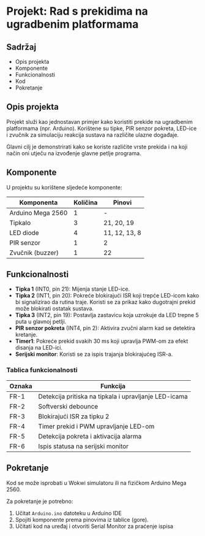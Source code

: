 # Projekt: Rad s prekidima na ugradbenim platformama

## Sadržaj

- Opis projekta
- Komponente
- Funkcionalnosti
- Kod
- Pokretanje

## Opis projekta

Projekt služi kao jednostavan primjer kako koristiti prekide na ugradbenim platformama (npr. Arduino). Korištene su tipke, PIR senzor pokreta, LED-ice i zvučnik za simulaciju reakcija sustava na različite ulazne događaje.

Glavni cilj je demonstrirati kako se koriste različite vrste prekida i na koji način oni utječu na izvođenje glavne petlje programa.

## Komponente

U projektu su korištene sljedeće komponente:

| Komponenta        | Količina | Pinovi        |
| ----------------- | -------- | ------------- |
| Arduino Mega 2560 | 1        | -             |
| Tipkalo           | 3        | 21, 20, 19    |
| LED diode         | 4        | 11, 12, 13, 8 |
| PIR senzor        | 1        | 2             |
| Zvučnik (buzzer)  | 1        | 22            |

## Funkcionalnosti

- **Tipka 1** (INT0, pin 21): Mijenja stanje LED-ice.
- **Tipka 2** (INT1, pin 20): Pokreće blokirajući ISR koji trepće LED-icom kako bi signalizirao da rutina traje. Koristi se za prikaz kako dugotrajni prekid može blokirati ostatak sustava.
- **Tipka 3** (INT2, pin 19): Postavlja zastavicu koja uzrokuje da LED trepne 5 puta u glavnoj petlji.
- **PIR senzor pokreta** (INT4, pin 2): Aktivira zvučni alarm kad se detektira kretanje.
- **Timer1**: Pokreće prekid svakih 30 ms koji upravlja PWM-om za efekt disanja na LED-ici.
- **Serijski monitor**: Koristi se za ispis trajanja blokirajućeg ISR-a.

###

### Tablica funkcionalnosti

| Oznaka | Funkcija                                                  |
| ------ | --------------------------------------------------------- |
| FR-1   | Detekcija pritiska na tipkala i upravljanje LED-icama     |
| FR-2   | Softverski debounce                                       |
| FR-3   | Blokirajući ISR za tipku 2                                |
| FR-4   | Timer prekid i PWM upravljanje LED-om                     |
| FR-5   | Detekcija pokreta i aktivacija alarma                     |
| FR-6   | Ispis statusa na serijski monitor                         |


## Pokretanje

Kod se može isprobati u Wokwi simulatoru ili na fizičkom Arduino Mega 2560.

Za pokretanje je potrebno:

1. Učitat `Arduino.ino` datoteku u Arduino IDE
2. Spojiti komponente prema pinovima iz tablice (gore).
3. Učitati kod na uređaj i otvoriti Serial Monitor za praćenje ispisa



